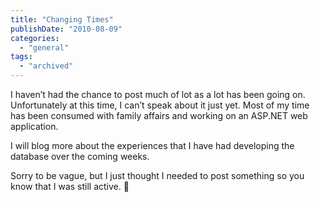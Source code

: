 ```yaml
---
title: "Changing Times"
publishDate: "2010-08-09"
categories: 
  - "general"
tags: 
  - "archived"
---
```


I haven’t had the chance to post much of lot as a lot has been going on. Unfortunately at this time, I can’t speak about it just yet. Most of my time has been consumed with family affairs and working on an ASP.NET web application.

I will blog more about the experiences that I have had developing the database over the coming weeks.

Sorry to be vague, but I just thought I needed to post something so you know that I was still active. 🙂
